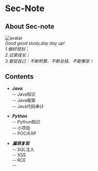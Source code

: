 # Sec-Note
## **About Sec-note**
![avatar](http://img11.360buyimg.com/n1/jfs/t22096/92/1280095121/218636/25707f52/5b232989N5835a513.jpg)<br>
*Good good study,day day up!<br>
1.做好规划；<br>
2.记录成长；<br>
3.督促自己：不断积累、不断总结、不能懈怠！*

## **Contents**
- ***Java***<br>
-- Java知识<br/>
-- Java框架<br/>
-- Java代码审计<br/>

- ***Python***<br/>
-- Python知识<br/>
-- 小项目<br/>
-- POC/EXP<br/>

- ***漏洞复现***<br/>
-- SQL注入<br/>
-- XSS<br/>
-- RCE<br/>
--
